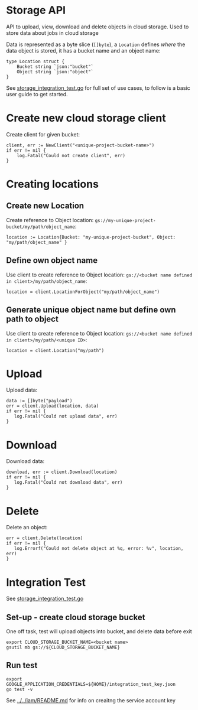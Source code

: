 # Storage API
API to upload, view, download and delete objects in cloud storage. Used to store data about jobs in cloud storage

Data is represented as a byte slice (`[]byte`), a `Location` defines _where_ the data object is stored, it has a bucket name and an object name:
```
type Location struct {
	Bucket string `json:"bucket"`
	Object string `json:"object"`
}
```

See [storage_integration_test.go](storage_integration_test.go) for full set of use cases, to follow is a basic user guide to get started.

# Create new cloud storage client
Create client for given bucket:
```
client, err := NewClient("<unique-project-bucket-name>")
if err != nil {
    log.Fatal("Could not create client", err)
}
```

# Creating locations

## Create new Location
Create reference to Object location: `gs://my-unique-project-bucket/my/path/object_name`:
```
location := Location{Bucket: "my-unique-project-bucket", Object: "my/path/object_name" }
```

## Define own object name
Use client to create reference to Object location: `gs://<bucket name defined in client>/my/path/object_name`:
```
location = client.LocationForObject("my/path/object_name") 
```

## Generate unique object name but define own path to object
Use client to create reference to Object location: `gs://<bucket name defined in client>/my/path/<unique ID>`:
```
location = client.Location("my/path") 
```

# Upload
Upload data:
```
data := []byte("payload")
err = client.Upload(location, data)
if err != nil {
   log.Fatal("Could not upload data", err)
}
```

# Download
Download data:
```
download, err := client.Download(location)
if err != nil {
   log.Fatal("Could not download data", err)
}
```

# Delete
Delete an object:
```
err = client.Delete(location)
if err != nil {
   log.Errorf("Could not delete object at %q, error: %v", location, err)
}
```    

# Integration Test
See [storage_integration_test.go](storage_integration_test.go) 

## Set-up - create cloud storage bucket
One off task, test will upload objects into bucket, and delete data before exit
```
export CLOUD_STORAGE_BUCKET_NAME=<bucket name>
gsutil mb gs://${CLOUD_STORAGE_BUCKET_NAME}
```

## Run test
```
export GOOGLE_APPLICATION_CREDENTIALS=${HOME}/integration_test_key.json
go test -v
```
See [../../iam/README.md](iam/README.md) for info on creaitng the service account key 
